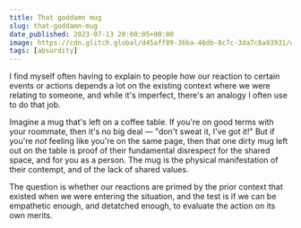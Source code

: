 ```yaml
---
title: That goddamn mug
slug: that-goddamn-mug
date_published: 2023-07-13 20:00:05+00:00
image: https://cdn.glitch.global/d45aff89-36ba-46db-8c7c-3da7c8a93931/white-mug.jpg?v=1699633792846
tags: [absurdity]
---
```

I find myself often having to explain to people how our reaction to certain events or actions depends a lot on the existing context where we were relating to someone, and while it's imperfect, there's an analogy I often use to do that job.

Imagine a mug that's left on a coffee table. If you're on good terms with your roommate, then it's no big deal — "don't sweat it, I've got it!" But if you're _not_ feeling like you're on the same page, then that one dirty mug left out on the table is proof of their fundamental disrespect for the shared space, and for you as a person. The mug is the physical manifestation of their contempt, and of the lack of shared values.

The question is whether our reactions are primed by the prior context that existed when we were entering the situation, and the test is if we can be empathetic enough, and detatched enough, to evaluate the action on its own merits.